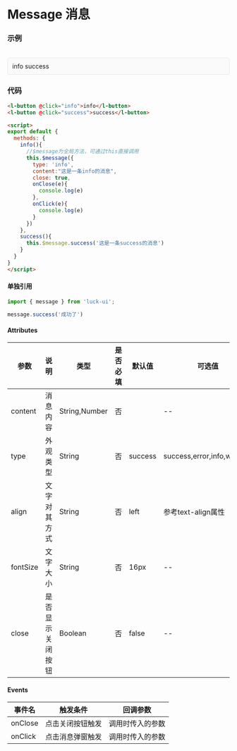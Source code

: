 # Message 消息

### 示例

<br>
<div style="border:1px solid #e4e7ed;border-radius:5px;padding:10px;background-color:#FAFAFA;">
  <l-button @click="info">info</l-button>
  <l-button @click="success">success</l-button>
</div>

<script>
import message from '../.vuepress/components/message/index.js'
export default {
  methods: {
    info(){
      message({
        type: 'info',
        content:"这是一条info的消息",
        close: true,
        onClose(e){
          console.log(e)
        },
        onClick(e){
          console.log(e)
        }
      })
    },
    success(){
      message.success('这是一条success的消息')
    }
  }
}
</script>

### 代码
```html
<l-button @click="info">info</l-button>
<l-button @click="success">success</l-button>

<script>
export default {
  methods: {
    info(){
      //$message为全局方法，可通过this直接调用
      this.$message({
        type: 'info',
        content:"这是一条info的消息",
        close: true,
        onClose(e){
          console.log(e)
        },
        onClick(e){
          console.log(e)
        }
      })
    },
    success(){
      this.$message.success('这是一条success的消息')
    }
  }
}
</script>
```

#### 单独引用
```js
import { message } from 'luck-ui';

message.success('成功了')
```

#### Attributes
| 参数 | 说明 | 类型 | 是否必填 | 默认值 | 可选值 |
| ---  | --- | ---  | ---      | ---   | ---   |
| content | 消息内容 | String,Number | 否 |  | -- |
| type | 外观类型 | String | 否 | success | success,error,info,warning |
| align | 文字对其方式 | String | 否 | left | 参考text-align属性 |
| fontSize | 文字大小 | String | 否 | 16px | -- |
| close | 是否显示关闭按钮 | Boolean | 否 | false | -- |


#### Events
| 事件名 | 触发条件 | 回调参数 |
|  ---  | ---  | ---  | 
| onClose | 点击关闭按钮触发 | 调用时传入的参数 |
| onClick | 点击消息弹窗触发 | 调用时传入的参数 |
